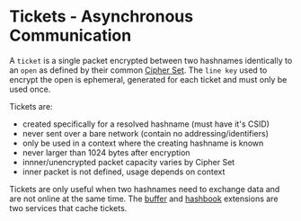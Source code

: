 # Tickets - Asynchronous Communication

A `ticket` is a single packet encrypted between two hashnames identically to an `open` as defined by their common [Cipher Set](cipher_sets.md).  The `line key` used to encrypt the open is ephemeral, generated for each ticket and must only be used once.

Tickets are:

* created specifically for a resolved hashname (must have it's CSID)
* never sent over a bare network (contain no addressing/identifiers)
* only be used in a context where the creating hashname is known
* never larger than 1024 bytes after encryption
* innner/unencrypted packet capacity varies by Cipher Set
* inner packet is not defined, usage depends on context

Tickets are only useful when two hashnames need to exchange data and are not online at the same time.  The [buffer](buffer.md) and [hashbook](hashbook.md) extensions are two services that cache tickets.